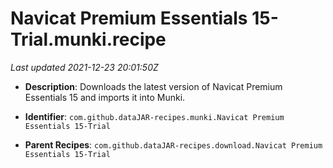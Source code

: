 # Navicat Premium Essentials 15-Trial.munki.recipe

_Last updated 2021-12-23 20:01:50Z_

- **Description**: Downloads the latest version of Navicat Premium Essentials 15 and imports it into Munki.

- **Identifier**: `com.github.dataJAR-recipes.munki.Navicat Premium Essentials 15-Trial`

- **Parent Recipes**: `com.github.dataJAR-recipes.download.Navicat Premium Essentials 15-Trial`
